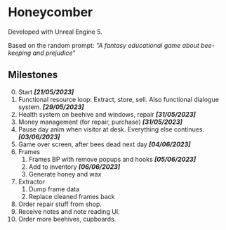 # Honeycomber

Developed with Unreal Engine 5.

Based on the random prompt: _"A fantasy educational game about bee-keeping and prejudice"_

## Milestones
0. Start ***[21/05/2023]***
1. Functional resource loop: Extract, store, sell. Also functional dialogue system. ***[29/05/2023]***
2. Health system on beehive and windows, repair ***[31/05/2023]***
3. Money management (for repair, purchase) ***[31/05/2023]***
4. Pause day anim when visitor at desk. Everything else continues. ***[03/06/2023]***
5. Game over screen, after bees dead next day ***[04/06/2023]***
6. Frames
	1. Frames BP with remove popups and hooks ***[05/06/2023]***
	2. Add to inventory ***[06/06/2023]***
	3. Generate honey and wax
7. Extractor
	1. Dump frame data
	2. Replace cleaned frames back
8. Order repair stuff from shop.
9. Receive notes and note reading UI.
10. Order more beehives, cupboards.
